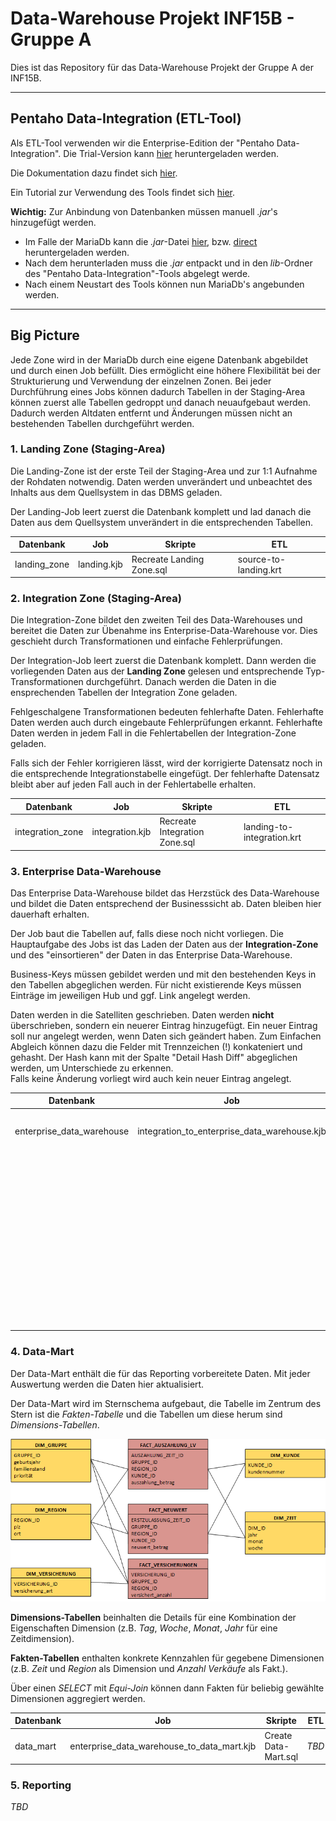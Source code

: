 # Data-Warehouse Projekt INF15B - Gruppe A

Dies ist das Repository für das Data-Warehouse Projekt der Gruppe A der INF15B.
___

## Pentaho Data-Integration (ETL-Tool)

Als ETL-Tool verwenden wir die Enterprise-Edition der "Pentaho Data-Integration".
Die Trial-Version kann [hier](https://www.hitachivantara.com/en-us/products/big-data-integration-analytics/pentaho-trial-download.html) heruntergeladen werden.

Die Dokumentation dazu findet sich [hier](https://help.pentaho.com/Documentation/8.0/Products/Data_Integration).

Ein Tutorial zur Verwendung des Tools findet sich [hier](https://www.acando.de/fileadmin/redaktion/was-wir-tun/digital-strategy-and-transformation/pentaho/pentaho-anleitung.pdf).

**Wichtig:** Zur Anbindung von Datenbanken müssen manuell _.jar_'s hinzugefügt werden.
* Im Falle der MariaDb kann die _.jar_-Datei [hier](https://downloads.mariadb.org/connector-java/), bzw. [direct](https://downloads.mariadb.com/Connectors/java/connector-java-2.2.3/) heruntergeladen werden.
* Nach dem herunterladen muss die _.jar_ entpackt und in den _lib_-Ordner des "Pentaho Data-Integration"-Tools abgelegt werde.
* Nach einem Neustart des Tools können nun MariaDb's angebunden werden.
___
## Big Picture

Jede Zone wird in der MariaDb durch eine eigene Datenbank abgebildet und durch einen Job befüllt.
Dies ermöglicht eine höhere Flexibilität bei der Strukturierung und Verwendung der einzelnen Zonen.
Bei jeder Durchführung eines Jobs können dadurch Tabellen in der Staging-Area können zuerst alle Tabellen gedroppt und danach neuaufgebaut werden.
Dadurch werden Altdaten entfernt und Änderungen müssen nicht an bestehenden Tabellen durchgeführt werden.

### 1. Landing Zone (Staging-Area)

Die Landing-Zone ist der erste Teil der Staging-Area und zur 1:1 Aufnahme der Rohdaten notwendig.
Daten werden unverändert und unbeachtet des Inhalts aus dem Quellsystem in das DBMS geladen.

Der Landing-Job leert zuerst die Datenbank komplett und lad danach die Daten aus dem Quellsystem unverändert in die entsprechenden Tabellen.

| Datenbank    | Job         | Skripte                    | ETL                   |
|--------------|-------------|----------------------------|-----------------------|
| landing_zone | landing.kjb | Recreate Landing Zone.sql  | source-to-landing.krt |

### 2. Integration Zone (Staging-Area)

Die Integration-Zone bildet den zweiten Teil des Data-Warehouses und bereitet die Daten zur Übenahme ins Enterprise-Data-Warehouse vor.
Dies geschieht durch Transformationen und einfache Fehlerprüfungen.

Der Integration-Job leert zuerst die Datenbank komplett.
Dann werden die vorliegenden Daten aus der **Landing Zone** gelesen und entsprechende Typ-Transformationen durchgeführt.
Danach werden die Daten in die ensprechenden Tabellen der Integration Zone geladen.

Fehlgeschalgene Transformationen bedeuten fehlerhafte Daten.
Fehlerhafte Daten werden auch durch eingebaute Fehlerprüfungen erkannt.
Fehlerhafte Daten werden in jedem Fall in die Fehlertabellen der Integration-Zone geladen.

Falls sich der Fehler korrigieren lässt, wird der korrigierte Datensatz noch in die entsprechende Integrationstabelle eingefügt.
Der fehlerhafte Datensatz bleibt aber auf jeden Fall auch in der Fehlertabelle erhalten.

| Datenbank        | Job             | Skripte                       | ETL                        |
|------------------|-----------------|-------------------------------|----------------------------|
| integration_zone | integration.kjb | Recreate Integration Zone.sql | landing-to-integration.krt |

### 3. Enterprise Data-Warehouse

Das Enterprise Data-Warehouse bildet das Herzstück des Data-Warehouse und bildet die Daten entsprechend der Businesssicht ab.
Daten bleiben hier dauerhaft erhalten.

Der Job baut die Tabellen auf, falls diese noch nicht vorliegen.
Die Hauptaufgabe des Jobs ist das Laden der Daten aus der **Integration-Zone** und des "einsortieren" der Daten in das Enterprise Data-Warehouse.

Business-Keys müssen gebildet werden und mit den bestehenden Keys in den Tabellen abgeglichen werden.
Für nicht existierende Keys müssen Einträge im jeweiligen Hub und ggf. Link angelegt werden.

Daten werden in die Satelliten geschrieben.
Daten werden **nicht** überschrieben, sondern ein neuerer Eintrag hinzugefügt.
Ein neuer Eintrag soll nur angelegt werden, wenn Daten sich geändert haben.
Zum Einfachen Abgleich können dazu die Felder mit Trennzeichen (!) konkateniert und gehasht.
Der Hash kann mit der Spalte "Detail Hash Diff" abgeglichen werden, um Unterschiede zu erkennen.  
Falls keine Änderung vorliegt wird auch kein neuer Eintrag angelegt.

| Datenbank                 | Job                           | Skripte                             | ETL                        |
|---------------------------|-------------------------------|-------------------------------------|----------------------------|
| enterprise_data_warehouse | integration_to_enterprise_data_warehouse.kjb | Create Enterprise Data-Warehouse.sql | KUNDEN-integration-to-dwh.ktr |
| | | | BU-integration-to-dwh.ktr |
| | | | KFZ-integration-to-dwh.ktr |
| | | | KV-integration-to-dwh.ktr |
| | | | LV-integration-to-dwh.ktr |
| | | | SACH-integration-to-dwh.ktr |


### 4. Data-Mart

Der Data-Mart enthält die für das Reporting vorbereitete Daten.
Mit jeder Auswertung werden die Daten hier aktualisiert.

Der Data-Mart wird im Sternschema aufgebaut, die Tabelle im Zentrum des Stern ist die *Fakten-Tabelle* und
die Tabellen um diese herum sind *Dimensions-Tabellen*. 

![Data-Mart](https://raw.githubusercontent.com/inf15/inf15b-dwh-a/master/Dokumentation/Datenmodelle/data-mart.png)

**Dimensions-Tabellen** beinhalten die Details für eine Kombination der Eigenschaften Dimension (z.B. *Tag*, *Woche*, *Monat*, *Jahr* für eine Zeitdimension).

**Fakten-Tabellen** enthalten konkrete Kennzahlen für gegebene Dimensionen (z.B. *Zeit* und *Region* als Dimension und *Anzahl Verkäufe* als Fakt.).

Über einen *SELECT* mit *Equi-Join* können dann Fakten für beliebig gewählte Dimensionen aggregiert werden.

| Datenbank | Job                                        | Skripte              | ETL   |
|-----------|--------------------------------------------|----------------------|-------|
| data_mart | enterprise_data_warehouse_to_data_mart.kjb | Create Data-Mart.sql | *TBD* |

### 5. Reporting

*TBD*
